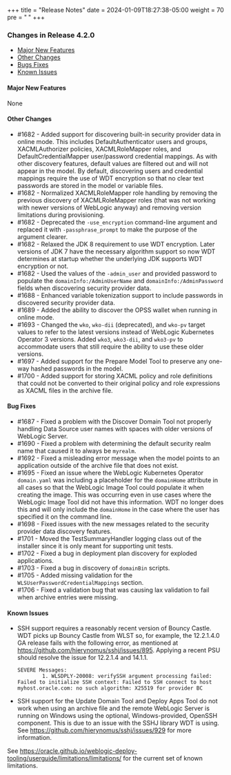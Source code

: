 +++
title = "Release Notes"
date = 2024-01-09T18:27:38-05:00
weight = 70
pre = "<b> </b>"
+++


### Changes in Release 4.2.0
- [Major New Features](#major-new-features)
- [Other Changes](#other-changes)
- [Bugs Fixes](#bug-fixes)
- [Known Issues](#known-issues)


#### Major New Features
None

#### Other Changes
- #1682 - Added support for discovering built-in security provider data in online mode.  This includes
  DefaultAuthenticator users and groups, XACMLAuthorizer policies, XACMLRoleMapper roles, and DefaultCredentialMapper
  user/password credential mappings. As with other discovery features, default values are filtered out and will not
  appear in the model.  By default, discovering users and credential mappings require the use of WDT encryption so that
  no clear text passwords are stored in the model or variable files.
- #1682 - Normalized XACMLRoleMapper role handling by removing the previous discovery of XACMLRoleMapper roles (that was
  not working with newer versions of WebLogic anyway) and removing version limitations during provisioning.
- #1682 - Deprecated the `-use_encryption` command-line argument and replaced it with `-passphrase_prompt` to make the
  purpose of the argument clearer.
- #1682 - Relaxed the JDK 8 requirement to use WDT encryption.  Later versions of JDK 7 have the necessary algorithm
  support so now WDT determines at startup whether the underlying JDK supports WDT encryption or not.
- #1682 - Used the values of the `-admin_user` and provided password to populate the `domainInfo:/AdminUserName` and
  `domainInfo:/AdminPassword` fields when discovering security provider data.
- #1688 - Enhanced variable tokenization support to include passwords in discovered security provider data. 
- #1689 - Added the ability to discover the OPSS wallet when running in online mode.
- #1693 - Changed the `wko`, `wko-dii` (deprecated), and `wko-pv` target values to refer to the latest versions instead
  of WebLogic Kubernetes Operator 3 versions.  Added `wko3`, `wko3-dii`, and `wko3-pv` to accommodate users that still
  require the ability to use these older versions.
- #1697 - Added support for the Prepare Model Tool to preserve any one-way hashed passwords in the model. 
- #1700 - Added support for storing XACML policy and role definitions that could not be converted to their original
  policy and role expressions as XACML files in the archive file.

#### Bug Fixes
- #1687 - Fixed a problem with the Discover Domain Tool not properly handling Data Source user names with spaces with
  older versions of WebLogic Server.
- #1690 - Fixed a problem with determining the default security realm name that caused it to always be `myrealm`.
- #1692 - Fixed a misleading error message when the model points to an application outside of the archive file that
  does not exist.
- #1695 - Fixed an issue where the WebLogic Kubernetes Operator `domain.yaml` was including a placeholder for the
  `domainHome` attribute in all cases so that the WebLogic Image Tool could populate it when creating the image.
  This was occurring even in use cases where the WebLogic Image Tool did not have this information.  WDT no longer does
  this and will only include the `domainHome` in the case where the user has specified it on the command line.
- #1698 - Fixed issues with the new messages related to the security provider data discovery features.
- #1701 - Moved the TestSummaryHandler logging class out of the installer since it is only meant for supporting unit tests.
- #1702 - Fixed a bug in deployment plan discovery for exploded applications.
- #1703 - Fixed a bug in discovery of `domainBin` scripts.
- #1705 - Added missing validation for the `WLSUserPasswordCredentialMappings` section.
- #1706 - Fixed a validation bug that was causing lax validation to fail when archive entries were missing.

#### Known Issues
- SSH support requires a reasonably recent version of Bouncy Castle.  WDT picks up Bouncy Castle from WLST so, for example,
  the 12.2.1.4.0 GA release fails with the following error, as mentioned at https://github.com/hierynomus/sshj/issues/895.
  Applying a recent PSU should resolve the issue for 12.2.1.4 and 14.1.1.

  ```shell
  SEVERE Messages:
          1. WLSDPLY-20008: verifySSH argument processing failed: Failed to initialize SSH context: Failed to SSH connect to host myhost.oracle.com: no such algorithm: X25519 for provider BC
  ```

- SSH support for the Update Domain Tool and Deploy Apps Tool do not work when using an archive file and the remote 
  WebLogic Server is running on Windows using the optional, Windows-provided, OpenSSH component.  This is due to an
  issue with the SSHJ library WDT is using.  See https://github.com/hierynomus/sshj/issues/929 for more information.

See https://oracle.github.io/weblogic-deploy-tooling/userguide/limitations/limitations/ for the current set of known limitations.
